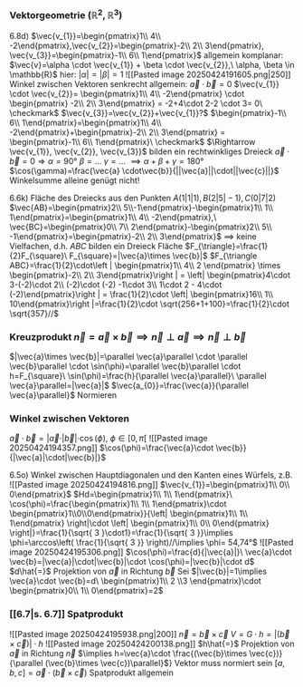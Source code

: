 ### Vektorgeometrie $(\mathbb{R}^2,\mathbb{R}^3)$
6.8d)
$\vec{v_{1}}=\begin{pmatrix}1\\ 4\\ -2\end{pmatrix},\vec{v_{2}}=\begin{pmatrix}-2\\ 2\\ 3\end{pmatrix}, \vec{v_{3}}=\begin{pmatrix}-1\\ 6\\ 1\end{pmatrix}$
allgemein komplanar: $\vec{v}=\alpha \cdot \vec{v_{1}} + \beta \cdot \vec{v_{2}},\ \alpha, \beta \in \mathbb{R}$
hier: $|\alpha|=|\beta|=1$
![[Pasted image 20250424191605.png|250]]
Winkel zwischen Vektoren senkrecht allgemein: $\vec{a} \cdot \vec{b} = 0$
$\vec{v_{1}} \cdot \vec{v_{2}}= \begin{pmatrix}1\\ 4\\ -2\end{pmatrix} \cdot \begin{pmatrix} -2\\ 2\\ 3\end{pmatrix} = -2+4\cdot 2-2 \cdot 3= 0\  \checkmark$
$\vec{v_{3}}=\vec{v_{2}}+\vec{v_{1}}?$ $\begin{pmatrix}-1\\ 6\\ 1\end{pmatrix}=\begin{pmatrix}1\\ 4\\ -2\end{pmatrix}+\begin{pmatrix}-2\\ 2\\ 3\end{pmatrix} = \begin{pmatrix}-1\\ 6\\ 1\end{pmatrix}\ \checkmark$
$\Rightarrow \vec{v_{1}}, \vec{v_{2}}, \vec{v_{3}}$ bilden ein rechtwinkliges Dreieck
$\vec{a}\cdot \vec{b}= 0 \Rightarrow \alpha = 90°\ \beta=\dots\ \gamma=\dots$
$\implies \alpha +\beta+\gamma=180°$ $\cos(\gamma)=\frac{\vec{a} \cdot\vec{b}}{||\vec{a}||\cdot||\vec{c}||}$
Winkelsumme alleine genügt nicht!


6.6k) Fläche des Dreiecks aus den Punkten $A(1|1|1),B(2|5|-1),C(0|7|2)$
$\vec{AB}=\begin{pmatrix}2\\ 5\\-1\end{pmatrix}-\begin{pmatrix}1\\ 1\\ 1\end{pmatrix}=\begin{pmatrix}1\\ 4\\ -2\end{pmatrix},\ \vec{BC}=\begin{pmatrix}0\\ 7\\ 2\end{pmatrix}-\begin{pmatrix}2\\ 5\\ -1\end{pmatrix}=\begin{pmatrix}-2\\ 2\\ 3\end{pmatrix}$
$\implies$ keine Vielfachen, d.h. $ABC$ bilden ein Dreieck
Fläche $F_{\triangle}=\frac{1}{2}F_{\square}\ F_{\square}=|\vec{a}\times \vec{b}|$
$F_{\triangle ABC}=\frac{1}{2}\cdot\left | \begin{pmatrix}1\\ 4\\ 2 \end{pmatrix} \times \begin{pmatrix}-2\\ 2\\ 3\end{pmatrix}\right | = \left| \begin{pmatrix}4\cdot 3-(-2)\cdot 2\\ (-2)\cdot (-2) -1\cdot 3\\ 1\cdot 2 - 4\cdot (-2)\end{pmatrix}\right | = \frac{1}{2}\cdot \left| \begin{pmatrix}16\\ 1\\ 10\end{pmatrix}\right |=\frac{1}{2}\cdot \sqrt{256+1+100}=\frac{1}{2}\cdot \sqrt{357}//$

### Kreuzprodukt $\vec{n}=\vec{a}\times \vec{b}\implies \vec{n}\perp \vec{a}\implies \vec{n}\perp \vec{b}$
$|\vec{a}\times \vec{b}|=\parallel \vec{a}\parallel \cdot \parallel \vec{b}\parallel \cdot \sin(\phi)=\parallel \vec{b}\parallel \cdot h=F_{\square}\ \sin(\phi)=\frac{h}{\parallel \vec{a}\parallel}\ \parallel \vec{a}\parallel=|\vec{a}|$
$\vec{a_{0}}=\frac{\vec{a}}{\parallel \vec{a}\parallel}$ Normieren

### Winkel zwischen Vektoren
$\vec{a}\cdot \vec{b}=|\vec{a}\cdot|\vec{b}|\cdot \cos(\phi),\ \phi \in[0,\pi[$
![[Pasted image 20250424194357.png]] $\cos(\phi)=\frac{\vec{a}\cdot \vec{b}}{|\vec{a}|\cdot|\vec{b}|}$


6.5o) Winkel zwischen Hauptdiagonalen und den Kanten eines Würfels, z.B.
![[Pasted image 20250424194816.png]] $\vec{v_{1}}=\begin{pmatrix}1\\ 0\\ 0\end{pmatrix}$
$Hd=\begin{pmatrix}1\\ 1\\ 1\end{pmatrix}\ \cos(\phi)=\frac{\begin{pmatrix}1\\ 1\\ 1\end{pmatrix}\cdot \begin{pmatrix}1\\0\\0\end{pmatrix}}{\left| \begin{pmatrix}1\\ 1\\ 1\end{pmatrix} \right|\cdot \left| \begin{pmatrix}1\\ 0\\ 0\end{pmatrix} \right|}=\frac{1}{\sqrt{ 3 }\cdot1}=\frac{1}{\sqrt{ 3 }}\implies \phi=\arccos\left( \frac{1}{\sqrt{ 3 }} \right)//\implies \phi= 54,74°$
![[Pasted image 20250424195306.png]] $\cos(\phi)=\frac{d}{|\vec{a}|}\ \vec{a}\cdot \vec{b}=|\vec{a}|\cdot|\vec{b}|\cdot \cos(\phi)=|\vec{b}|\cdot d$
$d\hat{=}$ Projektion von $\vec{a}$ in Richtung $\vec{b}$
Sei $|\vec{b}|=1\implies \vec{a}\cdot \vec{b}=d\ \begin{pmatrix}1\\ 2 \\3 \end{pmatrix}\cdot \begin{pmatrix}0\\ 1\\ 0\end{pmatrix}=2$

### [[6.7|s. 6.7]] Spatprodukt
![[Pasted image 20250424195938.png|200]]
$\vec{n}=\vec{b}\times \vec{c}$
$V=G\cdot h=|(\vec{b}\times \vec{c})|\cdot h$
![[Pasted image 20250424200138.png]]
$h\hat{=}$ Projektion von $\vec{a}$ in Richtung $\vec{n}$
$\implies h=\vec{a}\cdot \frac{(\vec{b}\times \vec{c})}{\parallel (\vec{b}\times \vec{c})\parallel}$} Vektor muss normiert sein
$[a,b,c]=\vec{a}\cdot(\vec{b}\times \vec{c})$ Spatprodukt allgemein